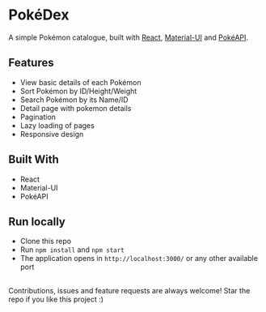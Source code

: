 # PokéDex

 A simple Pokémon catalogue, built with [React](https://reactjs.org/), [Material-UI](https://material-ui.com/) and [PokéAPI](https://pokeapi.co/).

## Features
- View basic details of each Pokémon
- Sort Pokémon by ID/Height/Weight
- Search Pokémon by its Name/ID
- Detail page with pokemon details
- Pagination
- Lazy loading of pages
- Responsive design


## Built With

- React
- Material-UI
- PokéAPI

## Run locally

- Clone this repo
- Run `npm install` and `npm start`
- The application opens in `http://localhost:3000/` or any other available port


##

Contributions, issues and feature requests are always welcome!
Star the repo if you like this project :)
